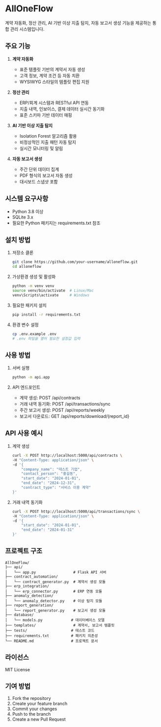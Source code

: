 # AllOneFlow

계약 자동화, 정산 관리, AI 기반 이상 지출 탐지, 자동 보고서 생성 기능을 제공하는 통합 관리 시스템입니다.

## 주요 기능

1. **계약 자동화**
   - 표준 템플릿 기반의 계약서 자동 생성
   - 고객 정보, 계약 조건 등 자동 치환
   - WYSIWYG 스타일의 템플릿 편집 지원

2. **정산 관리**
   - ERP/회계 시스템과 RESTful API 연동
   - 지출 내역, 인보이스, 결제 데이터 실시간 동기화
   - 표준 스키마 기반 데이터 매핑

3. **AI 기반 이상 지출 탐지**
   - Isolation Forest 알고리즘 활용
   - 비정상적인 지출 패턴 자동 탐지
   - 실시간 모니터링 및 알림

4. **자동 보고서 생성**
   - 주간 단위 데이터 집계
   - PDF 형식의 보고서 자동 생성
   - 대시보드 스냅샷 포함

## 시스템 요구사항

- Python 3.8 이상
- SQLite 3.x
- 필요한 Python 패키지는 requirements.txt 참조

## 설치 방법

1. 저장소 클론
   ```bash
   git clone https://github.com/your-username/alloneflow.git
   cd alloneflow
   ```

2. 가상환경 생성 및 활성화
   ```bash
   python -m venv venv
   source venv/bin/activate  # Linux/Mac
   venv\Scripts\activate     # Windows
   ```

3. 필요한 패키지 설치
   ```bash
   pip install -r requirements.txt
   ```

4. 환경 변수 설정
   ```bash
   cp .env.example .env
   # .env 파일을 열어 필요한 설정값 입력
   ```

## 사용 방법

1. 서버 실행
   ```bash
   python -m api.app
   ```

2. API 엔드포인트
   - 계약 생성: POST /api/contracts
   - 거래 내역 동기화: POST /api/transactions/sync
   - 주간 보고서 생성: POST /api/reports/weekly
   - 보고서 다운로드: GET /api/reports/download/{report_id}

## API 사용 예시

1. 계약 생성
   ```bash
   curl -X POST http://localhost:5000/api/contracts \
   -H "Content-Type: application/json" \
   -d '{
       "company_name": "테스트 기업",
       "contact_person": "홍길동",
       "start_date": "2024-01-01",
       "end_date": "2024-12-31",
       "contract_type": "서비스 이용 계약"
   }'
   ```

2. 거래 내역 동기화
   ```bash
   curl -X POST http://localhost:5000/api/transactions/sync \
   -H "Content-Type: application/json" \
   -d '{
       "start_date": "2024-01-01",
       "end_date": "2024-01-31"
   }'
   ```

## 프로젝트 구조

```
AllOneFlow/
├── api/
│   └── app.py                 # Flask API 서버
├── contract_automation/
│   └── contract_generator.py  # 계약서 생성 모듈
├── erp_integration/
│   └── erp_connector.py       # ERP 연동 모듈
├── anomaly_detection/
│   └── anomaly_detector.py    # 이상 탐지 모듈
├── report_generation/
│   └── report_generator.py    # 보고서 생성 모듈
├── database/
│   └── models.py             # 데이터베이스 모델
├── templates/                 # 계약서, 보고서 템플릿
├── tests/                    # 테스트 코드
├── requirements.txt          # 패키지 의존성
└── README.md                 # 프로젝트 문서
```

## 라이선스

MIT License

## 기여 방법

1. Fork the repository
2. Create your feature branch
3. Commit your changes
4. Push to the branch
5. Create a new Pull Request 